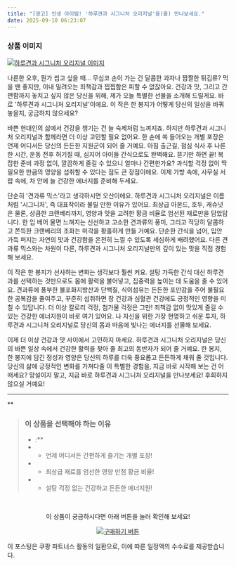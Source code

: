 ```yaml
---
title: "[광고] 인생 아이템! '하루견과 시그니처 오리지널'을(를) 만나보세요."
date: 2025-09-10 06:23:07
---
```

### 상품 이미지
[![하루견과 시그니처 오리지널 이미지](https://ads-partners.coupang.com/image1/8piKiEAvXY1BeuvC8q_u97RleOladC5aUsdY1q8ckbN8fBlhj_PkPuOjN_U09Bhak4nGd7XyaIUGfae7TwCNB1gTgHEq-QsXACTwacl0P3Kxos8rXup9K5iaQQELZdvnIkpNA-te-y56RhDVeS3gnQ1nFDreqsRYatkitPv7yR41lUCeuOBkKxxxq0Lhphlm8ErwPhccDJif_kJhrlZwyEl5VXerqhTJfC66m1Cp6xH3NMJbb6ksrHIOYVXs-bSNV-6chstajZIlQrm1t_RelEgei5T0)](https://link.coupang.com/re/AFFSDP?lptag=AF8916626&pageKey=6214597473&itemId=12405186541&vendorItemId=79674689595&traceid=V0-153-3a3e9c93af801d38&requestid=20250910152248390143615538&token=31850C%7CGM)

나른한 오후, 뭔가 씹고 싶을 때… 무심코 손이 가는 건 달콤한 과자나 짭짤한 튀김류? 먹을 땐 좋지만, 이내 밀려오는 죄책감과 찝찝함은 피할 수 없잖아요. 건강과 맛, 그리고 간편함까지 놓치고 싶지 않은 당신을 위해, 제가 오늘 특별한 선물을 소개해 드릴게요. 바로 '하루견과 시그니처 오리지널'이에요. 이 작은 한 봉지가 어떻게 당신의 일상을 바꿔놓을지, 궁금하지 않으세요?

바쁜 현대인의 삶에서 건강을 챙기는 건 늘 숙제처럼 느껴지죠. 하지만 하루견과 시그니처 오리지널과 함께라면 더 이상 고민할 필요 없어요. 한 손에 쏙 들어오는 개별 포장은 언제 어디서든 당신의 든든한 지원군이 되어 줄 거예요. 아침 출근길, 점심 식사 후 나른한 시간, 운동 전후 허기질 때, 심지어 아이들 간식으로도 완벽해요. 뜯기만 하면 끝! 복잡한 준비 과정 없이, 깔끔하게 즐길 수 있으니 얼마나 간편한가요? 과식할 걱정 없이 딱 필요한 만큼의 영양을 섭취할 수 있다는 점도 큰 장점이에요. 이제 가방 속에, 사무실 서랍 속에, 차 안에 늘 건강한 에너지를 준비해 두세요.

단순히 '견과류 믹스'라고 생각하시면 오산이에요. 하루견과 시그니처 오리지널은 이름처럼 '시그니처', 즉 대표작이라 불릴 만한 이유가 있어요. 최상급 아몬드, 호두, 캐슈넛은 물론, 상큼한 크랜베리까지, 영양과 맛을 고려한 황금 비율로 엄선된 재료만을 담았답니다. 한 입 베어 물면 느껴지는 신선하고 고소한 견과류의 풍미, 그리고 적당히 달콤하고 쫀득한 크랜베리의 조화는 미각을 황홀하게 만들 거예요. 단순한 간식을 넘어, 입안 가득 퍼지는 자연의 맛과 건강함을 온전히 느낄 수 있도록 세심하게 배려했어요. 다른 견과류 믹스와는 차원이 다른, 하루견과 시그니처 오리지널만의 깊이 있는 맛을 직접 경험해 보세요.

이 작은 한 봉지가 선사하는 변화는 생각보다 훨씬 커요. 설탕 가득한 간식 대신 하루견과를 선택하는 것만으로도 몸에 활력을 불어넣고, 집중력을 높이는 데 도움을 줄 수 있어요. 견과류에 풍부한 불포화지방산과 단백질, 식이섬유는 든든한 포만감을 주어 불필요한 공복감을 줄여주고, 꾸준히 섭취하면 장 건강과 심혈관 건강에도 긍정적인 영향을 미칠 수 있답니다. 더 이상 칼로리 걱정, 첨가물 걱정은 그만! 죄책감 없이 맛있게 즐길 수 있는 건강한 에너지원이 바로 여기 있어요. 나 자신을 위한 가장 현명하고 쉬운 투자, 하루견과 시그니처 오리지널로 당신의 몸과 마음에 빛나는 에너지를 선물해 보세요.

이제 더 이상 건강과 맛 사이에서 고민하지 마세요. 하루견과 시그니처 오리지널은 당신의 바쁜 일상 속에서 건강한 활력을 찾아 줄 최고의 동반자가 되어 줄 거예요. 한 봉지, 한 봉지에 담긴 정성과 영양은 당신의 하루를 더욱 풍요롭고 든든하게 채워 줄 것입니다. 당신의 삶에 긍정적인 변화를 가져다줄 이 특별한 경험을, 지금 바로 시작해 보는 건 어떠세요? 망설이지 말고, 지금 바로 하루견과 시그니처 오리지널을 만나보세요! 후회하지 않으실 거예요!

---

**


> ### 이 상품을 선택해야 하는 이유
> - :**
> - *   언제 어디서든 간편하게 즐기는 개별 포장!
> - *   최상급 재료를 엄선한 영양 만점 황금 비율!
> - *   설탕 걱정 없는 건강하고 든든한 에너지원!


<br>

<div align="center">
  <p>이 상품이 궁금하시다면 아래 버튼을 눌러 확인해 보세요!</p>
  <a href="https://link.coupang.com/re/AFFSDP?lptag=AF8916626&pageKey=6214597473&itemId=12405186541&vendorItemId=79674689595&traceid=V0-153-3a3e9c93af801d38&requestid=20250910152248390143615538&token=31850C%7CGM" target="_blank">
    <img src="https://img.shields.io/badge/지금 바로 구매하기-FF5722?style=for-the-badge&logo=coupa&logoColor=white" alt="구매하기 버튼">
  </a>
</div>

이 포스팅은 쿠팡 파트너스 활동의 일환으로, 이에 따른 일정액의 수수료를 제공받습니다.
